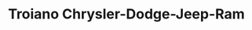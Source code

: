 ---
title: "Troiano Chrysler-Dodge-Jeep-Ram"
url: /colchester/troiano-chrysler-dodge-jeep-ram/
shop: car
---